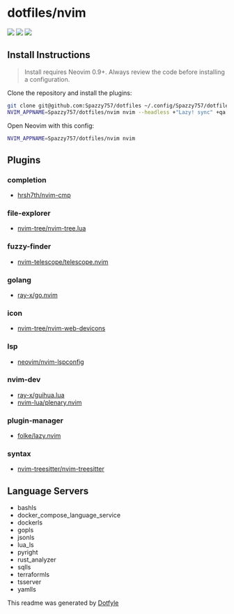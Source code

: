 # dotfiles/nvim

<a href="https://dotfyle.com/Spazzy757/dotfiles-nvim"><img src="https://dotfyle.com/Spazzy757/dotfiles-nvim/badges/plugins?style=flat" /></a>
<a href="https://dotfyle.com/Spazzy757/dotfiles-nvim"><img src="https://dotfyle.com/Spazzy757/dotfiles-nvim/badges/leaderkey?style=flat" /></a>
<a href="https://dotfyle.com/Spazzy757/dotfiles-nvim"><img src="https://dotfyle.com/Spazzy757/dotfiles-nvim/badges/plugin-manager?style=flat" /></a>


## Install Instructions

 > Install requires Neovim 0.9+. Always review the code before installing a configuration.

Clone the repository and install the plugins:

```sh
git clone git@github.com:Spazzy757/dotfiles ~/.config/Spazzy757/dotfiles
NVIM_APPNAME=Spazzy757/dotfiles/nvim nvim --headless +"Lazy! sync" +qa
```

Open Neovim with this config:

```sh
NVIM_APPNAME=Spazzy757/dotfiles/nvim nvim
```

## Plugins

### completion

+ [hrsh7th/nvim-cmp](https://dotfyle.com/plugins/hrsh7th/nvim-cmp)
### file-explorer

+ [nvim-tree/nvim-tree.lua](https://dotfyle.com/plugins/nvim-tree/nvim-tree.lua)
### fuzzy-finder

+ [nvim-telescope/telescope.nvim](https://dotfyle.com/plugins/nvim-telescope/telescope.nvim)
### golang

+ [ray-x/go.nvim](https://dotfyle.com/plugins/ray-x/go.nvim)
### icon

+ [nvim-tree/nvim-web-devicons](https://dotfyle.com/plugins/nvim-tree/nvim-web-devicons)
### lsp

+ [neovim/nvim-lspconfig](https://dotfyle.com/plugins/neovim/nvim-lspconfig)
### nvim-dev

+ [ray-x/guihua.lua](https://dotfyle.com/plugins/ray-x/guihua.lua)
+ [nvim-lua/plenary.nvim](https://dotfyle.com/plugins/nvim-lua/plenary.nvim)
### plugin-manager

+ [folke/lazy.nvim](https://dotfyle.com/plugins/folke/lazy.nvim)
### syntax

+ [nvim-treesitter/nvim-treesitter](https://dotfyle.com/plugins/nvim-treesitter/nvim-treesitter)
## Language Servers

+ bashls
+ docker_compose_language_service
+ dockerls
+ gopls
+ jsonls
+ lua_ls
+ pyright
+ rust_analyzer
+ sqlls
+ terraformls
+ tsserver
+ yamlls


 This readme was generated by [Dotfyle](https://dotfyle.com)
